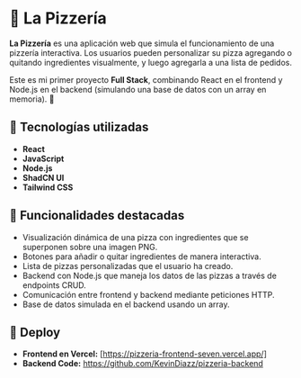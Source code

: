 # 🍕 La Pizzería

**La Pizzería** es una aplicación web que simula el funcionamiento de una pizzería interactiva. Los usuarios pueden personalizar su pizza agregando o quitando ingredientes visualmente, y luego agregarla a una lista de pedidos.

Este es mi primer proyecto **Full Stack**, combinando React en el frontend y Node.js en el backend (simulando una base de datos con un array en memoria). 🚀

## 🔧 Tecnologías utilizadas

- **React**
- **JavaScript**
- **Node.js**
- **ShadCN UI**
- **Tailwind CSS**

## 🎯 Funcionalidades destacadas

- Visualización dinámica de una pizza con ingredientes que se superponen sobre una imagen PNG.
- Botones para añadir o quitar ingredientes de manera interactiva.
- Lista de pizzas personalizadas que el usuario ha creado.
- Backend con Node.js que maneja los datos de las pizzas a través de endpoints CRUD.
- Comunicación entre frontend y backend mediante peticiones HTTP.
- Base de datos simulada en el backend usando un array.

## 🚀 Deploy

- **Frontend en Vercel:** [https://pizzeria-frontend-seven.vercel.app/]
- **Backend Code:** https://github.com/KevinDiazz/pizzeria-backend
